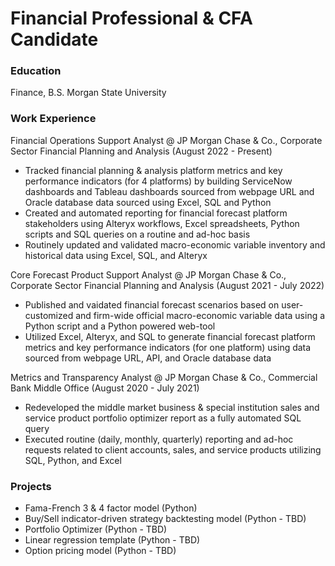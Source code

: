 # Financial Professional & CFA Candidate

### Education
Finance, B.S.
Morgan State University

### Work Experience
Financial Operations Support Analyst @ JP Morgan Chase & Co., Corporate Sector Financial Planning and Analysis (August 2022 - Present)
- Tracked financial planning & analysis platform metrics and key performance indicators (for 4 platforms) by building ServiceNow dashboards and Tableau dashboards sourced from webpage URL and Oracle database data sourced using Excel, SQL and Python
- Created and automated reporting for financial forecast platform stakeholders using Alteryx workflows, Excel spreadsheets, Python scripts and SQL queries on a routine and ad-hoc basis
- Routinely updated and validated macro-economic variable inventory and historical data using Excel, SQL, and Alteryx

Core Forecast Product Support Analyst @ JP Morgan Chase & Co., Corporate Sector Financial Planning and Analysis (August 2021 - July 2022)
- Published and vaidated financial forecast scenarios based on user-customized and firm-wide official macro-economic variable data using a Python script and a Python powered web-tool
- Utilized Excel, Alteryx, and SQL to generate financial forecast platform metrics and key performance indicators (for one platform)  using data sourced from webpage URL, API, and Oracle database data

Metrics and Transparency Analyst @ JP Morgan Chase & Co., Commercial Bank Middle Office (August 2020 - July 2021)
- Redeveloped the middle market business & special institution sales and service product portfolio optimizer report as a fully automated SQL query
- Executed routine (daily, monthly, quarterly) reporting and ad-hoc requests related to client accounts, sales, and service products utilizing SQL, Python, and Excel

### Projects
- Fama-French 3 & 4 factor model (Python)
- Buy/Sell indicator-driven strategy backtesting model (Python - TBD)
- Portfolio Optimizer (Python - TBD)
- Linear regression template (Python - TBD)
- Option pricing model (Python - TBD)
